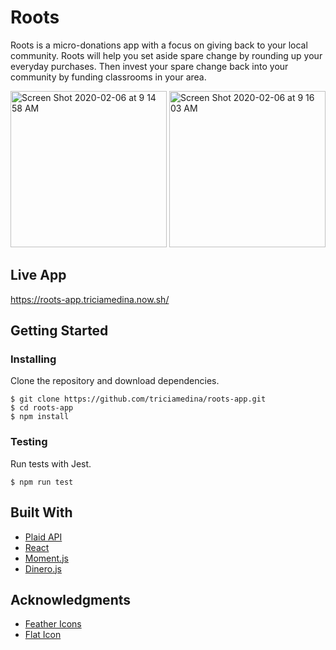 # Roots
Roots is a micro-donations app with a focus on giving back to your local community. Roots will help you set aside spare change by rounding up your everyday purchases. Then invest your spare change back into your community by funding classrooms in your area.

<img width="250" alt="Screen Shot 2020-02-06 at 9 14 58 AM" src="https://user-images.githubusercontent.com/48637126/73962030-97488d80-4905-11ea-94e7-e452ce6d6564.png">

<img width="250" alt="Screen Shot 2020-02-06 at 9 16 03 AM" src="https://user-images.githubusercontent.com/48637126/73962233-f27a8000-4905-11ea-9161-d56b82e47a5b.png">

## Live App
https://roots-app.triciamedina.now.sh/

## Getting Started

### Installing

Clone the repository and download dependencies.

```
$ git clone https://github.com/triciamedina/roots-app.git
$ cd roots-app
$ npm install
```

### Testing

Run tests with Jest.

```
$ npm run test
```

## Built With
- [Plaid API](https://plaid.com/docs/)
- [React](https://reactjs.org/)
- [Moment.js](https://momentjs.com/)
- [Dinero.js](https://sarahdayan.github.io/dinero.js/)

## Acknowledgments
- [Feather Icons](https://feathericons.com/)
- [Flat Icon](https://www.flaticon.com/home)
